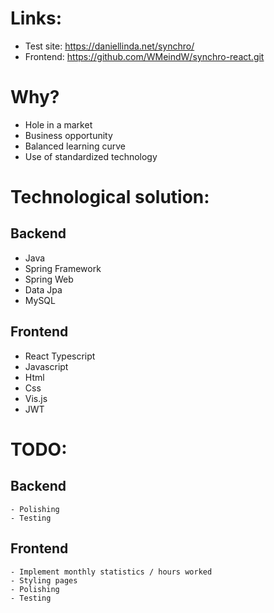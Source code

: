 # Links:
- Test site: https://daniellinda.net/synchro/
- Frontend: https://github.com/WMeindW/synchro-react.git

# Why?
  - Hole in a market
  - Business opportunity
  - Balanced learning curve
  - Use of standardized technology

# Technological solution:
## Backend
  - Java
  - Spring Framework
  - Spring Web
  - Data Jpa
  - MySQL

## Frontend
  - React Typescript
  - Javascript
  - Html
  - Css
  - Vis.js
  - JWT

# TODO:
## Backend
    - Polishing
    - Testing

## Frontend
    - Implement monthly statistics / hours worked
    - Styling pages
    - Polishing
    - Testing